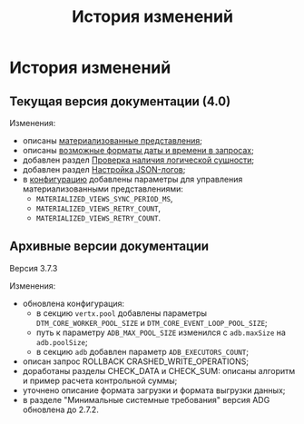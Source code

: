 ﻿---
layout: default
title: История изменений
nav_order: 2
has_children: false
has_toc: false
---

# История изменений

## Текущая версия документации (4.0)

Изменения:
* описаны [материализованные представления](../Обзор_понятий_компонентов_и_связей/Основные_понятия/Материализованное_представление/Материализованное_представление.md);
* описаны [возможные форматы даты и времени в запросах](../Справочная_информация/Форматы_даты_и_времени_в_запросах/Форматы_даты_и_времени_в_запросах.md);
* добавлен раздел [Проверка наличия логической сущности](../Работа_с_системой/Управление_схемой_данных/Проверка_наличия_логической_сущности/Проверка_наличия_логической_сущности.md);
* добавлен раздел [Настройка JSON-логов](../Эксплуатация/Настройка_JSON_логов/Настройка_JSON_логов.md);
* в [конфигурацию](../Эксплуатация/Конфигурация/Конфигурация.md) добавлены параметры для управления 
  материализованными представлениями: 
  * `MATERIALIZED_VIEWS_SYNC_PERIOD_MS`,
  * `MATERIALIZED_VIEWS_RETRY_COUNT`, 
  * `MATERIALIZED_VIEWS_RETRY_COUNT`.

## Архивные версии документации
 
Версия 3.7.3

Изменения:
* обновлена конфигурация:
  * в секцию `vertx.pool` добавлены параметры `DTM_CORE_WORKER_POOL_SIZE` и `DTM_CORE_EVENT_LOOP_POOL_SIZE`;
  * путь к параметру `ADB_MAX_POOL_SIZE` изменился с `adb.maxSize` на `adb.poolSize`;
  * в секцию `adb` добавлен параметр `ADB_EXECUTORS_COUNT`;
* описан запрос ROLLBACK CRASHED_WRITE_OPERATIONS;
* доработаны разделы CHECK_DATA и CHECK_SUM: описаны алгоритм и пример расчета контрольной суммы;
* уточнено описание формата загрузки и формата выгрузки данных;
* в разделе "Минимальные системные требования" версия ADG обновлена до 2.7.2.




